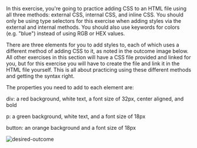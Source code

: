 In this exercise, you're going to practice adding CSS to an HTML file using all three methods: external CSS, internal CSS, and inline CSS. You should only be using type selectors for this exercise when adding styles via the external and internal methods. You should also use keywords for colors (e.g. "blue") instead of using RGB or HEX values.

There are three elements for you to add styles to, each of which uses a different method of adding CSS to it, as noted in the outcome image below. All other exercises in this section will have a CSS file provided and linked for you, but for this exercise you will have to create the file and link it in the HTML file yourself. This is all about practicing using these different methods and getting the syntax right.

The properties you need to add to each element are:

div: a red background, white text, a font size of 32px, center aligned, and bold

p: a green background, white text, and a font size of 18px

button: an orange background and a font size of 18px

![desired-outcome](https://github.com/prasadt865/CSS_excercises/assets/8504955/32500f9f-362a-4f24-847a-7531984720aa)
